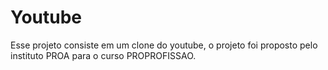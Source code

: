 # Youtube
Esse projeto consiste em um clone do youtube, o projeto foi proposto pelo instituto PROA para o curso PROPROFISSAO.
